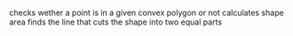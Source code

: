 checks wether a point is in a given convex polygon or not
calculates shape area
finds the line that cuts the shape into two equal parts
